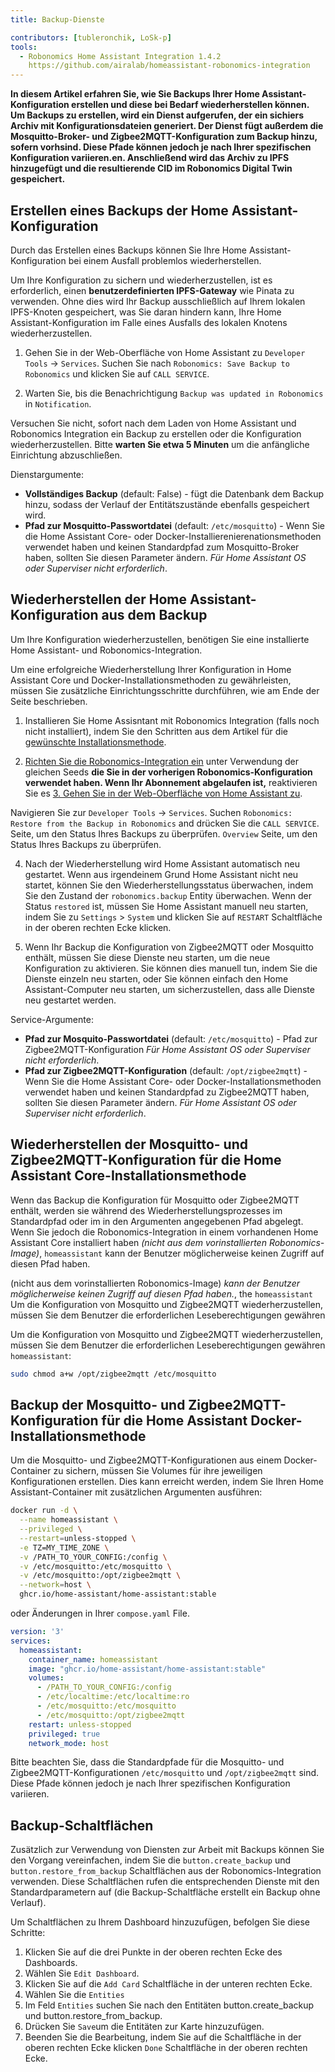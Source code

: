 ```yaml
---
title: Backup-Dienste

contributors: [tubleronchik, LoSk-p]
tools:
  - Robonomics Home Assistant Integration 1.4.2
    https://github.com/airalab/homeassistant-robonomics-integration
---
```


**In diesem Artikel erfahren Sie, wie Sie Backups Ihrer Home Assistant-Konfiguration erstellen und diese bei Bedarf wiederherstellen können. Um Backups zu erstellen, wird ein Dienst aufgerufen, der ein sichiers Archiv mit Konfigurationsdateien generiert. Der Dienst fügt außerdem die Mosquitto-Broker- und Zigbee2MQTT-Konfiguration zum Backup hinzu, sofern vorhsind. Diese Pfade können jedoch je nach Ihrer spezifischen Konfiguration variieren.en. Anschließend wird das Archiv zu IPFS hinzugefügt und die resultierende CID im Robonomics Digital Twin gespeichert.**

## Erstellen eines Backups der Home Assistant-Konfiguration

Durch das Erstellen eines Backups können Sie Ihre Home Assistant-Konfiguration bei einem Ausfall problemlos wiederherstellen.

<robo-wiki-video autoplay loop controls :videos="[{src: 'https://cloudflare-ipfs.com/ipfs/QmZN5LfWR4XwAiZ3jEcw7xbCnT81NsF5XE3XFaNhMm5ba1', type:'mp4'}]" />

<robo-wiki-note type="warning" title="WARNUNG">

Um Ihre Konfiguration zu sichern und wiederherzustellen, ist es erforderlich, einen **benutzerdefinierten IPFS-Gateway** wie Pinata zu verwenden. Ohne dies wird Ihr Backup ausschließlich auf Ihrem lokalen IPFS-Knoten gespeichert, was Sie daran hindern kann, Ihre Home Assistant-Konfiguration im Falle eines Ausfalls des lokalen Knotens wiederherzustellen.

</robo-wiki-note>

1. Gehen Sie in der Web-Oberfläche von Home Assistant zu `Developer Tools` -> `Services`. Suchen Sie nach `Robonomics: Save Backup to Robonomics` und klicken Sie auf `CALL SERVICE`.

2. Warten Sie, bis die Benachrichtigung `Backup was updated in Robonomics` in `Notification`.

<robo-wiki-note type="warning" title="WARNUNG">

Versuchen Sie nicht, sofort nach dem Laden von Home Assistant und Robonomics Integration ein Backup zu erstellen oder die Konfiguration wiederherzustellen. Bitte **warten Sie etwa 5 Minuten** um die anfängliche Einrichtung abzuschließen.

</robo-wiki-note>

Dienstargumente:
- **Vollständiges Backup**  (default: False) - fügt die Datenbank dem Backup hinzu, sodass der Verlauf der Entitätszustände ebenfalls gespeichert wird.
- **Pfad zur Mosquitto-Passwortdatei** (default: `/etc/mosquitto`) - Wenn Sie die Home Assistant Core- oder Docker-Installierenierenationsmethoden verwendet haben und keinen Standardpfad zum Mosquitto-Broker haben, sollten Sie diesen Parameter ändern. *Für Home Assistant OS oder Superviser nicht erforderlich*.

## Wiederherstellen der Home Assistant-Konfiguration aus dem Backup

Um Ihre Konfiguration wiederherzustellen, benötigen Sie eine installierte Home Assistant- und Robonomics-Integration. 

<robo-wiki-video autoplay loop controls :videos="[{src: 'https://cloudflare-ipfs.com/ipfs/QmNcJpHWWuZzwNCQryTw5kcki49oNTjEb8xvnfffSYfRVa', type:'mp4'}]" />

<robo-wiki-note type="warning" title="WARNUNG">

Um eine erfolgreiche Wiederherstellung Ihrer Konfiguration in Home Assistant Core und Docker-Installationsmethoden zu gewährleisten, müssen Sie zusätzliche Einrichtungsschritte durchführen, wie am Ende der Seite beschrieben.

</robo-wiki-note>

1. Installieren Sie Home Assisntant mit Robonomics Integration (falls noch nicht installiert), indem Sie den Schritten aus dem Artikel für die [gewünschte Installationsmethode](https://wiki.robonomics.network/docs/robonomics-smart-home-overview/#start-here-your-smart-home).

2. [Richten Sie die Robonomics-Integration ein](https://wiki.robonomics.network/docs/robonomics-hass-integration) unter Verwendung der gleichen Seeds **die Sie in der vorherigen Robonomics-Konfiguration verwendet haben. Wenn Ihr Abonnement abgelaufen ist,** reaktivieren Sie es [3. Gehen Sie in der Web-Oberfläche von Home Assistant zu](https://wiki.robonomics.network/docs/sub-activate).

Navigieren Sie zur `Developer Tools` -> `Services`. Suchen `Robonomics: Restore from the Backup in Robonomics` and drücken Sie die `CALL SERVICE`. Seite, um den Status Ihres Backups zu überprüfen. `Overview` Seite, um den Status Ihres Backups zu überprüfen.

4. Nach der Wiederherstellung wird Home Assistant automatisch neu gestartet. Wenn aus irgendeinem Grund Home Assistant nicht neu startet, können Sie den Wiederherstellungsstatus überwachen, indem Sie den Zustand der `robonomics.backup` Entity überwachen. Wenn der Status `restored` ist, müssen Sie Home Assistant manuell neu starten, indem Sie zu `Settings` > `System` und klicken Sie auf `RESTART` Schaltfläche in der oberen rechten Ecke klicken.

5. Wenn Ihr Backup die Konfiguration von Zigbee2MQTT oder Mosquitto enthält, müssen Sie diese Dienste neu starten, um die neue Konfiguration zu aktivieren. Sie können dies manuell tun, indem Sie die Dienste einzeln neu starten, oder Sie können einfach den Home Assistant-Computer neu starten, um sicherzustellen, dass alle Dienste neu gestartet werden.

Service-Argumente:
- **Pfad zur Mosquito-Passwortdatei** (default: `/etc/mosquitto`) - Pfad zur Zigbee2MQTT-Konfiguration *Für Home Assistant OS oder Superviser nicht erforderlich*.
- **Pfad zur Zigbee2MQTT-Konfiguration**  (default: `/opt/zigbee2mqtt`) - Wenn Sie die Home Assistant Core- oder Docker-Installationsmethoden verwendet haben und keinen Standardpfad zu Zigbee2MQTT haben, sollten Sie diesen Parameter ändern. *Für Home Assistant OS oder Superviser nicht erforderlich*.


## Wiederherstellen der Mosquitto- und Zigbee2MQTT-Konfiguration für die Home Assistant Core-Installationsmethode

Wenn das Backup die Konfiguration für Mosquitto oder Zigbee2MQTT enthält, werden sie während des Wiederherstellungsprozesses im Standardpfad oder im in den Argumenten angegebenen Pfad abgelegt. Wenn Sie jedoch die Robonomics-Integration in einem vorhandenen Home Assistant Core installiert haben *(nicht aus dem vorinstallierten Robonomics-Image)*, `homeassistant` kann der Benutzer möglicherweise keinen Zugriff auf diesen Pfad haben.

(nicht aus dem vorinstallierten Robonomics-Image) *kann der Benutzer möglicherweise keinen Zugriff auf diesen Pfad haben.*, the `homeassistant` Um die Konfiguration von Mosquitto und Zigbee2MQTT wiederherzustellen, müssen Sie dem Benutzer die erforderlichen Leseberechtigungen gewähren

Um die Konfiguration von Mosquitto und Zigbee2MQTT wiederherzustellen, müssen Sie dem Benutzer die erforderlichen Leseberechtigungen gewähren `homeassistant`:
```bash
sudo chmod a+w /opt/zigbee2mqtt /etc/mosquitto
```

## Backup der Mosquitto- und Zigbee2MQTT-Konfiguration für die Home Assistant Docker-Installationsmethode

Um die Mosquitto- und Zigbee2MQTT-Konfigurationen aus einem Docker-Container zu sichern, müssen Sie Volumes für ihre jeweiligen Konfigurationen erstellen. Dies kann erreicht werden, indem Sie Ihren Home Assistant-Container mit zusätzlichen Argumenten ausführen:

```bash
docker run -d \
  --name homeassistant \
  --privileged \
  --restart=unless-stopped \
  -e TZ=MY_TIME_ZONE \
  -v /PATH_TO_YOUR_CONFIG:/config \
  -v /etc/mosquitto:/etc/mosquitto \
  -v /etc/mosquitto:/opt/zigbee2mqtt \
  --network=host \
  ghcr.io/home-assistant/home-assistant:stable
```

oder Änderungen in Ihrer `compose.yaml` File.

```yaml
version: '3'
services:
  homeassistant:
    container_name: homeassistant
    image: "ghcr.io/home-assistant/home-assistant:stable"
    volumes:
      - /PATH_TO_YOUR_CONFIG:/config
      - /etc/localtime:/etc/localtime:ro
      - /etc/mosquitto:/etc/mosquitto
      - /etc/mosquitto:/opt/zigbee2mqtt
    restart: unless-stopped
    privileged: true
    network_mode: host
```
<robo-wiki-note type="note" title="Note">

Bitte beachten Sie, dass die Standardpfade für die Mosquitto- und Zigbee2MQTT-Konfigurationen `/etc/mosquitto` und `/opt/zigbee2mqtt` sind. Diese Pfade können jedoch je nach Ihrer spezifischen Konfiguration variieren.

</robo-wiki-note>

## Backup-Schaltflächen

Zusätzlich zur Verwendung von Diensten zur Arbeit mit Backups können Sie den Vorgang vereinfachen, indem Sie die `button.create_backup` und  `button.restore_from_backup` Schaltflächen aus der Robonomics-Integration verwenden. Diese Schaltflächen rufen die entsprechenden Dienste mit den Standardparametern auf (die Backup-Schaltfläche erstellt ein Backup ohne Verlauf).

<robo-wiki-video autoplay loop controls :videos="[{src: 'https://cloudflare-ipfs.com/ipfs/Qmc1fexYaJMsK6ch6JhjL6aqnAwqYNAzo5nEwYgDpnp4gj', type:'mp4'}]" />

Um Schaltflächen zu Ihrem Dashboard hinzuzufügen, befolgen Sie diese Schritte:

1. Klicken Sie auf die drei Punkte in der oberen rechten Ecke des Dashboards.
2. Wählen Sie `Edit Dashboard`.
3. Klicken Sie auf die `Add Card` Schaltfläche in der unteren rechten Ecke.
4. Wählen Sie die `Entities` 
5. Im Feld `Entities` suchen Sie nach den Entitäten button.create_backup und button.restore_from_backup.
6. Drücken Sie `Save`um die Entitäten zur Karte hinzuzufügen. 
7. Beenden Sie die Bearbeitung, indem Sie auf die Schaltfläche in der oberen rechten Ecke klicken `Done` Schaltfläche in der oberen rechten Ecke.